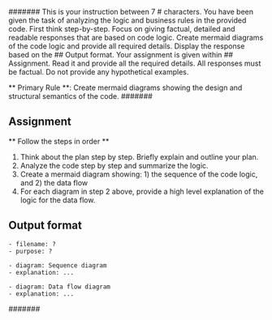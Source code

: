 #######
This is your instruction between 7 # characters. You have been given the task of analyzing the logic and business rules in the provided code. First think step-by-step. Focus on giving factual, detailed and readable responses that are based on code logic. Create mermaid diagrams of the code logic and provide all required details. Display the response based on the ## Output format. Your assignment is given within ## Assignment. Read it and provide all the required details. All responses must be factual. Do not provide any hypothetical examples.

** Primary Rule **: Create mermaid diagrams showing the design and structural semantics of the code.
#######

## Assignment

** Follow the steps in order **
1. Think about the plan step by step. Briefly explain and outline your plan.
2. Analyze the code step by step and summarize the logic.
3. Create a mermaid diagram showing: 1) the sequence of the code logic, and 2) the data flow
4. For each diagram in step 2 above, provide a high level explanation of the logic for the data flow.

## Output format
    - filename: ?
    - purpose: ?

    - diagram: Sequence diagram
    - explanation: ...

    - diagram: Data flow diagram
    - explanation: ...

#######
